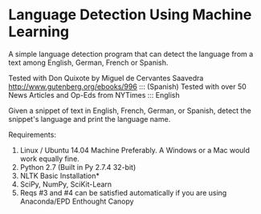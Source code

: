 # Language Detection Using Machine Learning

A simple language detection program that can detect the language from a text among English, German, French or Spanish.

Tested with Don Quixote by Miguel de Cervantes Saavedra http://www.gutenberg.org/ebooks/996 ::: (Spanish)
Tested with over 50 News Articles and Op-Eds from NYTimes ::: English

Given a snippet of text in English, French, German, or Spanish, detect the snippet's language and print the language name. 

Requirements:
1. Linux / Ubuntu 14.04 Machine Preferably. A Windows or a Mac would work equally fine.
2. Python 2.7 (Built in Py 2.7.4 32-bit)
3. NLTK Basic Installation*
4. SciPy, NumPy, SciKit-Learn
5. Reqs #3 and #4 can be satisfied automatically if you are using Anaconda/EPD Enthought Canopy


